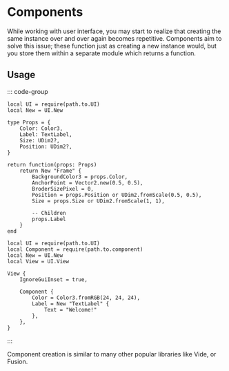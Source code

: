 # Components

While working with user interface, you may start to realize that creating the same instance over and over again becomes repetitive. Components aim to solve this issue; these function just as creating a new instance would, but you store them within a separate module which returns a function.

## Usage

::: code-group
```luau [component.luau]
local UI = require(path.to.UI)
local New = UI.New

type Props = {
    Color: Color3,
    Label: TextLabel,
    Size: UDim2?,
    Position: UDim2?,
}

return function(props: Props)
    return New "Frame" {
        BackgroundColor3 = props.Color,
        AnchorPoint = Vector2.new(0.5, 0.5),
        BroderSizePixel = 0,
        Position = props.Position or UDim2.fromScale(0.5, 0.5),
        Size = props.Size or UDim2.fromScale(1, 1),

        -- Children
        props.Label
    }
end
```

```luau [init.client.luau]
local UI = require(path.to.UI)
local Component = require(path.to.component)
local New = UI.New
local View = UI.View

View {
	IgnoreGuiInset = true,

    Component {
		Color = Color3.fromRGB(24, 24, 24),
        Label = New "TextLabel" {
			Text = "Welcome!"
		},
	},
}
```
:::

Component creation is similar to many other popular libraries like Vide, or Fusion.
